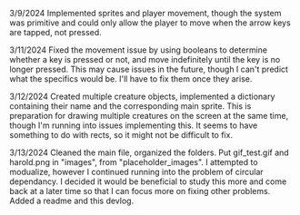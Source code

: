 3/9/2024
Implemented sprites and player movement, though the system was primitive and could only allow the player to move when the arrow keys are tapped, not pressed.


3/11/2024
Fixed the movement issue by using booleans to determine whether a key is pressed or not, and move indefinitely until the key is no longer pressed. This may cause issues in the future,
though I can't predict what the specifics would be. I'll have to fix them once they arise.


3/12/2024
Created multiple creature objects, implemented a dictionary containing their name and the corresponding main sprite. This is preparation for drawing multiple creatures on the screen
at the same time, though I'm running into issues implementing this. It seems to have something to do with rects, so it might not be difficult to fix.


3/13/2024
Cleaned the main file, organized the folders. Put gif_test.gif and harold.png in "images", from "placeholder_images". I attempted to modualize, however I continued running into the 
problem of circular dependancy. I decided it would be beneficial to study this more and come back at a later time so that I can focus more on fixing other problems. Added a readme
and this devlog.